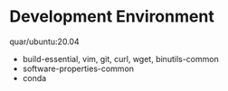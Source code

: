 Development Environment
==========

quar/ubuntu:20.04
  - build-essential, vim, git, curl, wget, binutils-common
  - software-properties-common
  - conda
